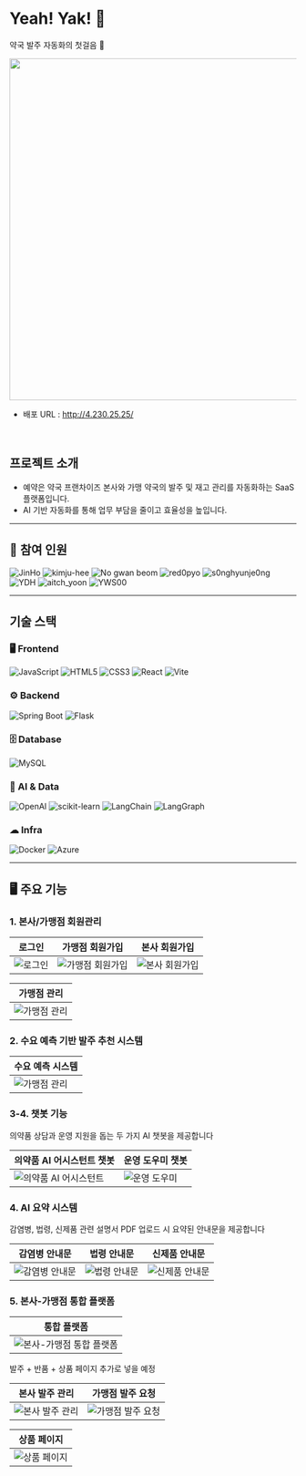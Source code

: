 # Yeah! Yak! 💊
약국 발주 자동화의 첫걸음 🚀

<img src="images/login.png" width="600"/>

- 배포 URL : http://4.230.25.25/

<br>

## 프로젝트 소개
- 예약은 약국 프랜차이즈 본사와 가맹 약국의 발주 및 재고 관리를 자동화하는 SaaS 플랫폼입니다.
- AI 기반 자동화를 통해 업무 부담을 줄이고 효율성을 높입니다.

---

## 👥 참여 인원
![JinHo](https://img.shields.io/badge/JinHo-FFCC80?style=for-the-badge)
![kimju-hee](https://img.shields.io/badge/kimju--hee-AED581?style=for-the-badge)
![No gwan beom](https://img.shields.io/badge/No_gwan_beom-81D4FA?style=for-the-badge)
![red0pyo](https://img.shields.io/badge/red0pyo-CE93D8?style=for-the-badge)
![s0nghyunje0ng](https://img.shields.io/badge/s0nghyunje0ng-F8BBD0?style=for-the-badge)
![YDH](https://img.shields.io/badge/YDH-BCAAA4?style=for-the-badge)
![aitch_yoon](https://img.shields.io/badge/aitch__yoon-80DEEA?style=for-the-badge)
![YWS00](https://img.shields.io/badge/YWS00-FFE082?style=for-the-badge)

---

## 기술 스택
### 🖥 Frontend
![JavaScript](https://img.shields.io/badge/JavaScript-F7DF1E?style=for-the-badge&logo=javascript&logoColor=black)
![HTML5](https://img.shields.io/badge/HTML5-E34F26?style=for-the-badge&logo=html5&logoColor=white)
![CSS3](https://img.shields.io/badge/CSS3-1572B6?style=for-the-badge&logo=css3&logoColor=white)
![React](https://img.shields.io/badge/React-61DAFB?style=for-the-badge&logo=react&logoColor=black)
![Vite](https://img.shields.io/badge/Vite-646CFF?style=for-the-badge&logo=vite&logoColor=white)

### ⚙ Backend
![Spring Boot](https://img.shields.io/badge/Spring_Boot-6DB33F?style=for-the-badge&logo=springboot&logoColor=white)
![Flask](https://img.shields.io/badge/Flask-000000?style=for-the-badge&logo=flask&logoColor=white)

### 🗄 Database
![MySQL](https://img.shields.io/badge/MySQL-4479A1?style=for-the-badge&logo=mysql&logoColor=white)

### 🤖 AI & Data
![OpenAI](https://img.shields.io/badge/OpenAI-412991?style=for-the-badge&logo=openai&logoColor=white)
![scikit-learn](https://img.shields.io/badge/scikit--learn-F7931E?style=for-the-badge&logo=scikitlearn&logoColor=white)
![LangChain](https://img.shields.io/badge/LangChain-1C3C3C?style=for-the-badge&logo=chainlink&logoColor=white)
![LangGraph](https://img.shields.io/badge/LangGraph-2B579A?style=for-the-badge&logo=graphql&logoColor=white)

### ☁ Infra
![Docker](https://img.shields.io/badge/Docker-2496ED?style=for-the-badge&logo=docker&logoColor=white)
![Azure](https://img.shields.io/badge/Microsoft_Azure-0078D4?style=for-the-badge&logo=microsoftazure&logoColor=white)

---



## 🖥️ 주요 기능


### 1. 본사/가맹점 회원관리


| 로그인 | 가맹점 회원가입 | 본사 회원가입 |
|--------|----------------|---------------|
| ![로그인](images/img.png) | ![가맹점 회원가입](images/signup-page.png) | ![본사 회원가입](images/signup-2.png) |

| 가맹점 관리 |
|-------------|
| ![가맹점 관리](images/login-status.png) |

### 2. 수요 예측 기반 발주 추천 시스템

| 수요 예측 시스템               |
|-------------------------|
| ![가맹점 관리](images/2.png) |

### 3-4. 챗봇 기능
의약품 상담과 운영 지원을 돕는 두 가지 AI 챗봇을 제공합니다

| 의약품 AI 어시스턴트 챗봇 | 운영 도우미 챗봇 |
|---------------------------|------------------|
| ![의약품 AI 어시스턴트](images/chatbot1.png) | ![운영 도우미](images/chatbot2.png) |


### 4. AI 요약 시스템
감염병, 법령, 신제품 관련 설명서 PDF 업로드 시 요약된 안내문을 제공합니다

| 감염병 안내문 | 법령 안내문 | 신제품 안내문 |
|---------------|-------------|---------------|
| ![감염병 안내문](images/5-3.png) | ![법령 안내문](images/5-2.png) | ![신제품 안내문](images/5-1.png) |

### 5. 본사-가맹점 통합 플랫폼

| 통합 플랫폼 |
|-------------|
| ![본사-가맹점 통합 플랫폼](images/6-1.png) |
발주 + 반품 + 상품 페이지 추가로 넣을 예정

| 본사 발주 관리 | 가맹점 발주 요청 |
|----------------|------------------|
| ![본사 발주 관리](images/5-2.png) | ![가맹점 발주 요청](images/5-3.png) |

| 상품 페이지 |
|-------------|
| ![상품 페이지](images/5-4.png) |

